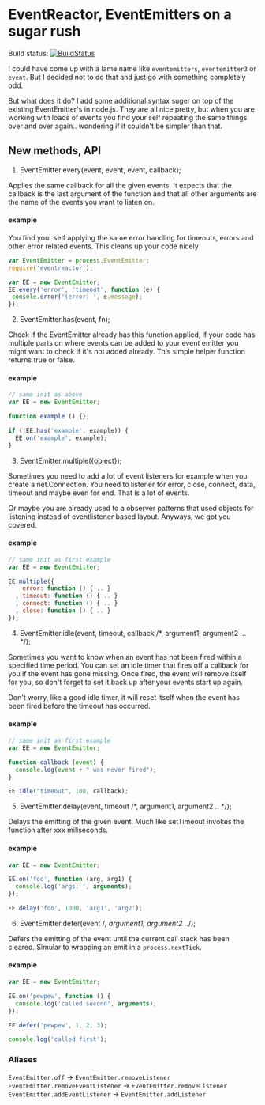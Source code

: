 # EventReactor, EventEmitters on a sugar rush

Build status: [![BuildStatus](https://secure.travis-ci.org/observing/eventreactor.png)](http://travis-ci.org/observing/eventreactor)

I could have come up with a lame name like `eventemitters`, `eventemitter3` or
`event`. But I decided not to do that and just go with something completely odd.

But what does it do? I add some additional syntax suger on top of the existing
EventEmitter's in node.js. They are all nice pretty, but when you are working
with loads of events you find your self repeating the same things over and over
again.. wondering if it couldn't be simpler than that.

## New methods, API

1. EventEmitter.every(event, event, event, callback);

Applies the same callback for all the given events. It expects that the callback
is the last argument of the function and that all other arguments are the name
of the events you want to listen on.

#### example
You find your self applying the same error handling for timeouts, errors and
other error related events. This cleans up your code nicely

```js
var EventEmitter = process.EventEmitter;
require('eventreactor');

var EE = new EventEmitter;
EE.every('error', 'timeout', function (e) {
 console.error('(error) ', e.message);
});
```

2. EventEmitter.has(event, fn);

Check if the EventEmitter already has this function applied, if your code has
multiple parts on where events can be added to your event emitter you might want
to check if it's not added already. This simple helper function returns true or
false.

#### example

```js
// same init as above
var EE = new EventEmitter;

function example () {};

if (!EE.has('example', example)) {
  EE.on('example', example);
}
```

3. EventEmitter.multiple({object});

Sometimes you need to add a lot of event listeners for example when you create a
net.Connection. You need to listener for error, close, connect, data, timeout
and maybe even for end. That is a lot of events.

Or maybe you are already used to a observer patterns that used objects for
listening instead of eventlistener based layout. Anyways, we got you covered.

#### example

```js
// same init as first example
var EE = new EventEmitter;

EE.multiple({
    error: function () { .. }
  , timeout: function () { .. }
  , connect: function () { .. }
  , close: function () { .. }
});
```

4. EventEmitter.idle(event, timeout, callback /*, argument1, argument2 ... */);

Sometimes you want to know when an event has not been fired within a specified
time period.  You can set an idle timer that fires off a callback for you if the
event has gone missing.  Once fired, the event will remove itself for you, so
don't forget to set it back up after your events start up again.

Don't worry, like a good idle timer, it will reset itself when the event has
been fired before the timeout has occurred.

#### example

```js
// same init as first example
var EE = new EventEmitter;

function callback (event) {
  console.log(event + " was never fired");
}

EE.idle("timeout", 100, callback);
```

5. EventEmitter.delay(event, timeout /*, argument1, argument2 .. */);

Delays the emitting of the given event. Much like setTimeout invokes the
function after xxx miliseconds.

#### example

```js
var EE = new EventEmitter;

EE.on('foo', function (arg, arg1) {
  console.log('args: ', arguments);
});

EE.delay('foo', 1000, 'arg1', 'arg2');
```

6. EventEmitter.defer(event /*, argument1, argument2 ..*/);

Defers the emitting of the event until the current call stack has been cleared.
Simular to wrapping an emit in a `process.nextTick`.

#### example

```js
var EE = new EventEmitter;

EE.on('pewpew', function () {
  console.log('called second', arguments);
});

EE.defer('pewpew', 1, 2, 3);

console.log('called first');
```

### Aliases

`EventEmitter.off` -> `EventEmitter.removeListener`
`EventEmitter.removeEventListener` -> `EventEmitter.removeListener`
`EventEmitter.addEventListener` -> `EventEmitter.addListener`
